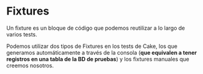 # Fixtures

Un fixture es un bloque de código que podemos reutilizar a lo largo de varios tests.

Podemos utilizar dos tipos de Fixtures en los tests de Cake, los que generamos automáticamente a través de la consola (**que equivalen a tener registros en una tabla de la BD de pruebas**) y los fixtures manuales que creemos nosotros.

